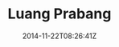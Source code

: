 ---
title: "Luang Prabang"
date: 2014-11-22T08:26:41Z
draft: false
description: ""
hasGallery: true
type: post
region: "Southeast Asia"
country: "Laos"
thumbnail: "luangprabang-6.jpg"
---